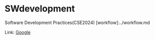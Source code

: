 # SWdevelopment
Software Development Practices(CSE2024)
[workflow]:../workflow.md


Link: [Google][googlelink]

[googlelink]: https://google.com
